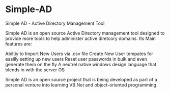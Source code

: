 # Simple-AD
Simple AD - Active Directory Management Tool

Simple AD is an open source Active Directory management tool designed to provide more tools to help administer active diretcory domains. Its Main features are:

Abiltiy to Import New Users via .csv file
Create New User tempates for easilly setting up new users
Reset user passwords in bulk and even generate them on the fly
A neutrel native windows design language that blends in with the server OS

Simple AD is an open source project that is being developed as part of a personal venture into learning VB.Net and object-oriented programming.
